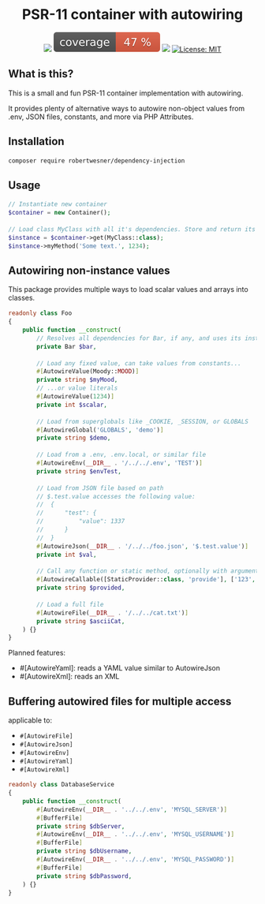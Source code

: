 <h1 align="center">
PSR-11 container with autowiring
</h1>

<div align="center">

![](https://github.com/RobertWesner/dependency-injection/actions/workflows/tests.yml/badge.svg)
![](https://raw.githubusercontent.com/RobertWesner/dependency-injection/image-data/coverage.svg)
![](https://img.shields.io/github/v/release/RobertWesner/dependency-injection)
[![License: MIT](https://img.shields.io/github/license/RobertWesner/dependency-injection)](../../raw/main/LICENSE.txt)

</div>

## What is this?

This is a small and fun PSR-11 container implementation with autowiring.

It provides plenty of alternative ways to autowire non-object values
from .env, JSON files, constants, and more via PHP Attributes.

## Installation

```bash
composer require robertwesner/dependency-injection
```

## Usage

```php
// Instantiate new container
$container = new Container();

// Load class MyClass with all it's dependencies. Store and return its instance.
$instance = $container->get(MyClass::class);
$instance->myMethod('Some text.', 1234);
```

## Autowiring non-instance values

This package provides multiple ways to load scalar values and arrays into classes.

```php
readonly class Foo
{
    public function __construct(
        // Resolves all dependencies for Bar, if any, and uses its instance
        private Bar $bar,
        
        // Load any fixed value, can take values from constants...
        #[AutowireValue(Moody::MOOD)]
        private string $myMood,
        // ...or value literals
        #[AutowireValue(1234)]
        private int $scalar,
        
        // Load from superglobals like _COOKIE, _SESSION, or GLOBALS
        #[AutowireGlobal('GLOBALS', 'demo')]
        private string $demo,
        
        // Load from a .env, .env.local, or similar file
        #[AutowireEnv(__DIR__ . '/../../.env', 'TEST')]
        private string $envTest,
        
        // Load from JSON file based on path
        // $.test.value accesses the following value:
        //  {
        //      "test": {
        //          "value": 1337
        //      }
        //  } 
        #[AutowireJson(__DIR__ . '/../../foo.json', '$.test.value')]
        private int $val,
        
        // Call any function or static method, optionally with arguments.
        #[AutowireCallable([StaticProvider::class, 'provide'], ['123', 'test'])]
        private string $provided,
        
        // Load a full file
        #[AutowireFile(__DIR__ . '/../../cat.txt')]
        private string $asciiCat,
    ) {}
}
```

Planned features:

- #[AutowireYaml]: reads a YAML value similar to AutowireJson
- #[AutowireXml]: reads an XML

## Buffering autowired files for multiple access

applicable to:
- `#[AutowireFile]`
- `#[AutowireJson]`
- `#[AutowireEnv]`
- `#[AutowireYaml]`
- `#[AutowireXml]`

```php
readonly class DatabaseService
{
    public function __construct(
        #[AutowireEnv(__DIR__ . '../../.env', 'MYSQL_SERVER')]
        #[BufferFile]
        private string $dbServer,
        #[AutowireEnv(__DIR__ . '../../.env', 'MYSQL_USERNAME')]
        #[BufferFile]
        private string $dbUsername,
        #[AutowireEnv(__DIR__ . '../../.env', 'MYSQL_PASSWORD')]
        #[BufferFile]
        private string $dbPassword,
    ) {}
}
```
